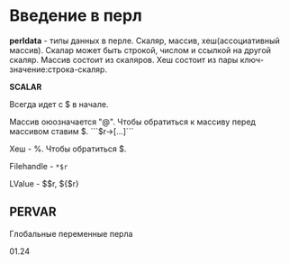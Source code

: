 # Введение в перл

**perldata** - типы данных в перле. Скаляр, массив, хеш(ассоциативный массив). Скалар может быть строкой, числом и ссылкой на другой скаляр. Массив состоит из скаляров. Хеш состоит из пары ключ-значение:строка-скаляр.

**SCALAR**

Всегда идет с $ в начале.

Массив оюозначается "@". Чтобы обратиться к массиву перед массивом ставим $. ```$r->[...]```

Хеш - %. Чтобы обратиться $.

Filehandle - ```*$r```

LValue - $$r, ${$r}


## PERVAR

Глобальные переменные перла

01.24